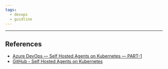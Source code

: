 ```yaml
---
tags:
  - devops
  - guidline
---
```




---
## References
- [Azure DevOps — Self Hosted Agents on Kubernetes — PART-1](https://medium.com/@muppedaanvesh/azure-devops-self-hosted-agents-on-kubernetes-part-1-aa91e7912f79)
- [GitHub - Self Hosted Agents on Kubernetes](https://github.com/anveshmuppeda/az-devops-agents-k8s)